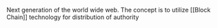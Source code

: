 Next generation of the world wide web. The concept is to utilize [[Block Chain]] technology for distribution of authority